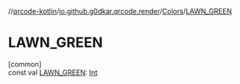 //[qrcode-kotlin](../../../index.md)/[io.github.g0dkar.qrcode.render](../index.md)/[Colors](index.md)/[LAWN_GREEN](-l-a-w-n_-g-r-e-e-n.md)

# LAWN_GREEN

[common]\
const val [LAWN_GREEN](-l-a-w-n_-g-r-e-e-n.md): [Int](https://kotlinlang.org/api/latest/jvm/stdlib/kotlin/-int/index.html)
